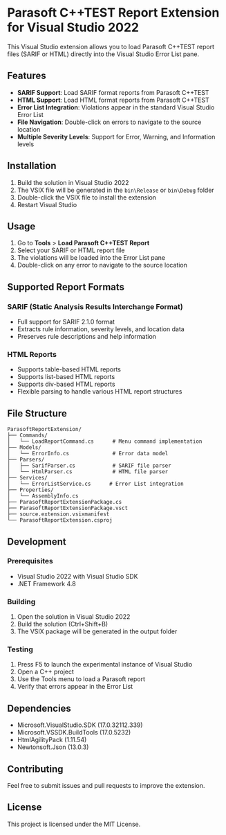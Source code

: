 # Parasoft C++TEST Report Extension for Visual Studio 2022

This Visual Studio extension allows you to load Parasoft C++TEST report files (SARIF or HTML) directly into the Visual Studio Error List pane.

## Features

- **SARIF Support**: Load SARIF format reports from Parasoft C++TEST
- **HTML Support**: Load HTML format reports from Parasoft C++TEST
- **Error List Integration**: Violations appear in the standard Visual Studio Error List
- **File Navigation**: Double-click on errors to navigate to the source location
- **Multiple Severity Levels**: Support for Error, Warning, and Information levels

## Installation

1. Build the solution in Visual Studio 2022
2. The VSIX file will be generated in the `bin\Release` or `bin\Debug` folder
3. Double-click the VSIX file to install the extension
4. Restart Visual Studio

## Usage

1. Go to **Tools** > **Load Parasoft C++TEST Report**
2. Select your SARIF or HTML report file
3. The violations will be loaded into the Error List pane
4. Double-click on any error to navigate to the source location

## Supported Report Formats

### SARIF (Static Analysis Results Interchange Format)
- Full support for SARIF 2.1.0 format
- Extracts rule information, severity levels, and location data
- Preserves rule descriptions and help information

### HTML Reports
- Supports table-based HTML reports
- Supports list-based HTML reports
- Supports div-based HTML reports
- Flexible parsing to handle various HTML report structures

## File Structure

```
ParasoftReportExtension/
├── Commands/
│   └── LoadReportCommand.cs      # Menu command implementation
├── Models/
│   └── ErrorInfo.cs              # Error data model
├── Parsers/
│   ├── SarifParser.cs            # SARIF file parser
│   └── HtmlParser.cs             # HTML file parser
├── Services/
│   └── ErrorListService.cs      # Error List integration
├── Properties/
│   └── AssemblyInfo.cs
├── ParasoftReportExtensionPackage.cs
├── ParasoftReportExtensionPackage.vsct
├── source.extension.vsixmanifest
└── ParasoftReportExtension.csproj
```

## Development

### Prerequisites
- Visual Studio 2022 with Visual Studio SDK
- .NET Framework 4.8

### Building
1. Open the solution in Visual Studio 2022
2. Build the solution (Ctrl+Shift+B)
3. The VSIX package will be generated in the output folder

### Testing
1. Press F5 to launch the experimental instance of Visual Studio
2. Open a C++ project
3. Use the Tools menu to load a Parasoft report
4. Verify that errors appear in the Error List

## Dependencies

- Microsoft.VisualStudio.SDK (17.0.32112.339)
- Microsoft.VSSDK.BuildTools (17.0.5232)
- HtmlAgilityPack (1.11.54)
- Newtonsoft.Json (13.0.3)

## Contributing

Feel free to submit issues and pull requests to improve the extension.

## License

This project is licensed under the MIT License.
